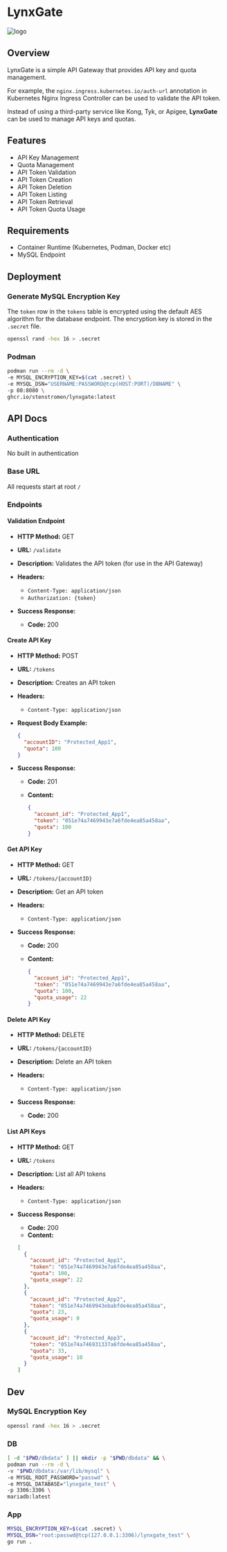 # LynxGate

![logo](lynxgate_logo.webp)

## Overview

LynxGate is a simple API Gateway that provides API key and quota management.

For example, the `nginx.ingress.kubernetes.io/auth-url` annotation in Kubernetes Nginx Ingress Controller can be used to validate the API token.

Instead of using a third-party service like Kong, Tyk, or Apigee, **LynxGate** can be used to manage API keys and quotas.

## Features

- API Key Management
- Quota Management
- API Token Validation
- API Token Creation
- API Token Deletion
- API Token Listing
- API Token Retrieval
- API Token Quota Usage

## Requirements

- Container Runtime (Kubernetes, Podman, Docker etc)
- MySQL Endpoint

## Deployment

### Generate MySQL Encryption Key

The `token` row in the `tokens` table is encrypted using the default AES algorithm for the database endpoint. The encryption key is stored in the `.secret` file.

```bash
openssl rand -hex 16 > .secret
```

### Podman

```bash
podman run --rm -d \
-e MYSQL_ENCRYPTION_KEY=$(cat .secret) \
-e MYSQL_DSN="USERNAME:PASSWORD@tcp(HOST:PORT)/DBNAME" \
-p 80:8080 \
ghcr.io/stenstromen/lynxgate:latest
```

## API Docs

### Authentication

No built in authentication

### Base URL

All requests start at root `/`

### Endpoints

#### Validation Endpoint

- **HTTP Method:** GET
- **URL:** `/validate`
- **Description:** Validates the API token (for use in the API Gateway)
- **Headers:**

  - `Content-Type: application/json`
  - `Authorization: {token}`

- **Success Response:**

  - **Code:** 200

#### Create API Key

- **HTTP Method:** POST
- **URL:** `/tokens`
- **Description:** Creates an API token
- **Headers:**
  - `Content-Type: application/json`
- **Request Body Example:**

  ```json
  {
    "accountID": "Protected_App1",
    "quota": 100
  }
  ```

- **Success Response:**

  - **Code:** 201
  - **Content:**

    ```json
    {
      "account_id": "Protected_App1",
      "token": "051e74a7469943e7a6fde4ea85a458aa",
      "quota": 100
    }
    ```

#### Get API Key

- **HTTP Method:** GET
- **URL:** `/tokens/{accountID}`
- **Description:** Get an API token
- **Headers:**

  - `Content-Type: application/json`

- **Success Response:**

  - **Code:** 200
  - **Content:**

    ```json
    {
      "account_id": "Protected_App1",
      "token": "051e74a7469943e7a6fde4ea85a458aa",
      "quota": 100,
      "quota_usage": 22
    }
    ```

#### Delete API Key

- **HTTP Method:** DELETE
- **URL:** `/tokens/{accountID}`
- **Description:** Delete an API token
- **Headers:**

  - `Content-Type: application/json`

- **Success Response:**

  - **Code:** 200

#### List API Keys

- **HTTP Method:** GET
- **URL:** `/tokens`
- **Description:** List all API tokens
- **Headers:**

  - `Content-Type: application/json`

- **Success Response:**

  - **Code:** 200
  - **Content:**

  ```json
  [
    {
      "account_id": "Protected_App1",
      "token": "051e74a7469943e7a6fde4ea85a458aa",
      "quota": 100,
      "quota_usage": 22
    },
    {
      "account_id": "Protected_App2",
      "token": "051e74a7469943ebabfde4ea85a458aa",
      "quota": 23,
      "quota_usage": 0
    },
    {
      "account_id": "Protected_App3",
      "token": "051e74a746931337a6fde4ea85a458aa",
      "quota": 33,
      "quota_usage": 10
    }
  ]
  ```

## Dev

### MySQL Encryption Key

```bash
openssl rand -hex 16 > .secret
```

### DB

```bash
[ -d "$PWD/dbdata" ] || mkdir -p "$PWD/dbdata" && \
podman run --rm -d \
-v "$PWD/dbdata:/var/lib/mysql" \
-e MYSQL_ROOT_PASSWORD="passwd" \
-e MYSQL_DATABASE="lynxgate_test" \
-p 3306:3306 \
mariadb:latest
```

### App

```bash
MYSQL_ENCRYPTION_KEY=$(cat .secret) \
MYSQL_DSN="root:passwd@tcp(127.0.0.1:3306)/lynxgate_test" \
go run .
```
